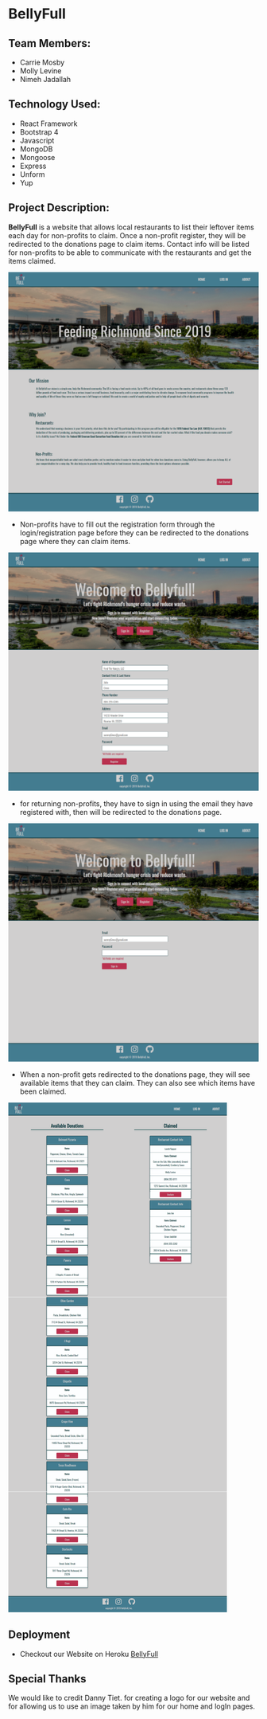 # BellyFull

## Team Members:
* Carrie Mosby
* Molly Levine
* Nimeh Jadallah

## Technology Used:
* React Framework
* Bootstrap 4
* Javascript
* MongoDB
* Mongoose
* Express
* Unform
* Yup


## Project Description:
**BellyFull** is a website that allows local restaurants to list their leftover items each day for non-profits to claim. Once a non-profit register, they will be redirected to the donations page to claim items. Contact info will be listed for non-profits to be able to communicate with the restaurants and get the items claimed.

![](client/src/images/homePage.png)

* Non-profits have to fill out the registration form through the login/registration page before they can be redirected to the donations page where they can claim items.

![](client/src/images/register.png)

* for returning non-profits, they have to sign in using the email they have registered with, then will be redirected to the donations page.

![](client/src/images/signIn.png)

* When a non-profit gets redirected to the donations page, they will see available items that they can claim. They can also see which items have been claimed.

![](client/src/images/donationsPage.png)


## Deployment
* Checkout our Website on Heroku
[BellyFull](https://bellyfull-rva.herokuapp.com/)


## Special Thanks
We would like to credit Danny Tiet. for creating a logo for our website and for allowing us to use an image taken by him for our home and logIn pages.

